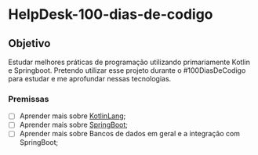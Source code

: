 # HelpDesk-100-dias-de-codigo

## Objetivo
Estudar melhores práticas de programação utilizando primariamente Kotlin e Springboot. Pretendo utilizar esse projeto durante o #100DiasDeCodigo para estudar e me aprofundar nessas tecnologias.

### Premissas

- [ ] Aprender mais sobre [KotlinLang](https://kotlinlang.org/);
- [ ] Aprender mais sobre [SpringBoot](https://spring.io/projects/spring-boot);
- [ ] Aprender mais sobre Bancos de dados em geral e a integração com SpringBoot;
